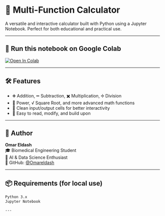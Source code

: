 # 🧮 Multi-Function Calculator

A versatile and interactive calculator built with Python using a Jupyter Notebook. Perfect for both educational and practical use.

---

## 🚀 Run this notebook on Google Colab

[![Open In Colab](https://colab.research.google.com/assets/colab-badge.svg)](https://colab.research.google.com/github/Omareldash/Multi-Function-Calculator/blob/main/Foundational_Math_1_(Learn).ipynb)

---

## 🛠️ Features

- ➕ Addition, ➖ Subtraction, ✖️ Multiplication, ➗ Division  
- 🧮 Power, √ Square Root, and more advanced math functions  
- 📱 Clean input/output cells for better interactivity  
- 🔧 Easy to read, modify, and build upon

---
## 👤 Author

**Omar Eldash**  
🎓 Biomedical Engineering Student  
🤖 AI & Data Science Enthusiast  
🔗 GitHub: [@Omareldash](https://github.com/Omareldash)

---
## 📦 Requirements (for local use)

```bash
Python 3.x  
Jupyter Notebook

---


